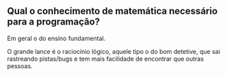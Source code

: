 ## Qual o conhecimento de matemática necessário para a programação?

Em geral o do ensino fundamental.

O grande lance é o raciocínio lógico, aquele tipo o do bom detetive, que sai rastreando pistas/bugs e tem mais facilidade de encontrar que outras pessoas.


